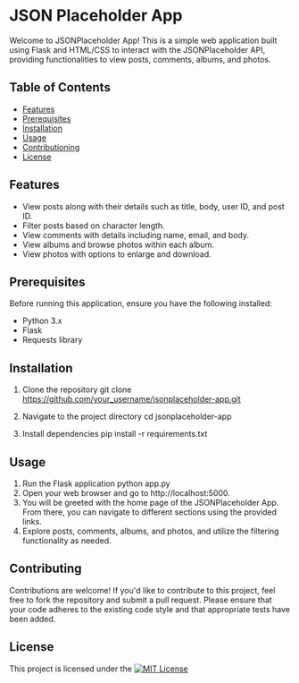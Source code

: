# JSON Placeholder App
Welcome to JSONPlaceholder App! This is a simple web application built using Flask and HTML/CSS to interact with the JSONPlaceholder API, providing functionalities to view posts, comments, albums, and photos.

## Table of Contents
- [Features](Features)
- [Prerequisites](Prerequisites)
- [Installation](Installation)
- [Usage](Usage)
- [Contributioning](Contributing)
- [License](License)

## Features
- View posts along with their details such as title, body, user ID, and post ID.
- Filter posts based on character length.
- View comments with details including name, email, and body.
- View albums and browse photos within each album.
- View photos with options to enlarge and download.

## Prerequisites
Before running this application, ensure you have the following installed:
- Python 3.x
- Flask
- Requests library

## Installation
1. Clone the repository
   git clone https://github.com/your_username/jsonplaceholder-app.git
   
2. Navigate to the project directory
   cd jsonplaceholder-app
   
3. Install dependencies
   pip install -r requirements.txt

## Usage
1. Run the Flask application
   python app.py
2. Open your web browser and go to http://localhost:5000.
3. You will be greeted with the home page of the JSONPlaceholder App. From there, you can navigate to different sections using the provided links.
4. Explore posts, comments, albums, and photos, and utilize the filtering functionality as needed.

## Contributing
Contributions are welcome! If you'd like to contribute to this project, feel free to fork the repository and submit a pull request. Please ensure that your code adheres to the existing code style and that appropriate tests have been added.

## License
This project is licensed under the <a href="https://opensource.org/licenses/MIT">
  <img src="https://img.shields.io/badge/License-MIT-blue.svg" alt="MIT License">
</a>
